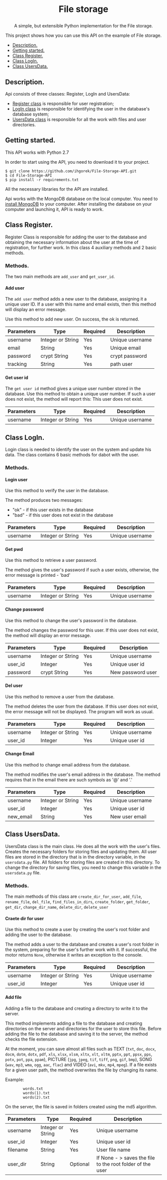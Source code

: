 # <p align="center">File storage
 
<p align="center">A simple, but extensible Python 
implementation for the File storage.

<p align="center">This project shows how you can use this API on the
example of File storage.

  * [Description.](#description)
  * [Getting started.](#getting-started)
  * [Class Register.](#class-register)
  * [Class LogIn.](#class-login)
  * [Class UsersData.](#class-usersdata)
  
## Description.

Api consists of three classes: Register, LogIn and UsersData:

- [Register class](#class-register) is responsible for user registration;
- [LogIn class](#class-login) is responsible for identifying the user in the database's database system;
- [UsersData class](#class-usersdata) is responsible for all the work with files and user directories.

## Getting started.

This API works with Python 2.7

In order to start using the API, you need to download it to your project.

```
$ git clone https://github.com/ihgorek/File-Storage-API.git
$ cd File-Storage-API
$ pip install -r requirements.txt 
```
All the necessary libraries for the API are installed.

Api works with the MongoDB database on the local computer.
You need to [install MongoDB](https://docs.mongodb.com/manual/installation/)
to your computer.
After installing the database on your computer and launching it, 
API is ready to work.

## Class Register.

Register Class is responsible for adding the user to the database and obtaining 
the necessary information about the user at the time of registration, for further 
work. In this class 4 auxiliary methods and 2 basic methods.

### Methods.
The two main methods are `add_user` and `get_user_id`.

#### Add user
The `add user` method adds a new user to the database, assigning it a unique user ID. 
If a user with this name and email exists, then this method will display an error message.

Use this method to add new user. On success, the ok is returned.

| Parameters | Type | Required | Description |
| --- | --- | --- | --- |
| username | Integer or String | Yes | Unique username |
| email | String | Yes | Unique email |
| password | crypt String | Yes |  crypt password |
| tracking | String | Yes | path user |

#### Get user id
The `get user id` method gives a unique user number stored in the database.
Use this method to obtain a unique user number. If such a user does not exist, the method will report this: This user does not exist.

| Parameters | Type | Required | Description |
| --- | --- | --- | --- |
| username | Integer or String | Yes | Unique username |


## Class LogIn.

Login class is needed to identify the user on the system and update his data. 
The class contains 6 basic methods for dabot with the user.


### Methods.
#### Login user
Use this method to verify the user in the database.

The method produces two messages:
- "ok" - if this user exists in the database
- "bad" - if this user does not exist in the database

| Parameters | Type | Required | Description |
| --- | --- | --- | --- |
| username | Integer or String | Yes | Unique username |

#### Get pwd
Use this method to retrieve a user password.

The method gives the user's password if such a user exists, otherwise, the error message is printed - 'bad'

| Parameters | Type | Required | Description |
| --- | --- | --- | --- |
| username | Integer or String | Yes | Unique username |

#### Change password
Use this method to change the user's password in the database.

The method changes the password for this user. If this user does not exist, the method will display an error message.

| Parameters | Type | Required | Description |
| --- | --- | --- | --- |
| username | Integer or String | Yes | Unique username |
| user_id | Integer | Yes | Unique user id |
| password | crypt String | Yes | New password user |

#### Del user
Use this method to remove a user from the database.

The method deletes the user from the database. If this user does not exist, the error message will not be displayed. The program will work as usual.

| Parameters | Type | Required | Description |
| --- | --- | --- | --- |
| username | Integer or String | Yes | Unique username |
| user_id | Integer | Yes | Unique user id |

#### Change Email
Use this method to change email address from the database.

The method modifies the user's email address in the database. The method requires that in the email there are such symbols as '@' and '.'

| Parameters | Type | Required | Description |
| --- | --- | --- | --- |
| username | Integer or String | Yes | Unique username |
| user_id | Integer | Yes | Unique user id |
| new_email | String | Yes | New user email |


## Class UsersData.

UsersData class is the main class. He does all the work with the user's files. 
Creates the necessary folders for storing files and updating them. All user files 
are stored in the directory that is in the directory variable, in the `usersdata.py` file. 
All folders for storing files are created in this directory. 
To change the directory for saving files, you need to change this variable in the `usersdata.py` file.

### Methods.
The main methods of this class are `create_dir_for_user`, `add_file`, `rename_file`, `del_file`, `find_files_in_dirs`, `create_folder`, `get_folder`, `get_dir`, `change_dir_name`, `delete_dir`, `delete_user`

#### Craete dir for user
Use this method to create a user by creating the user's root folder and adding the user to the database.

The method adds a user to the database and creates a user's root folder in the system, preparing for the user's further work with it. If successful, the motor returns `None`, otherwise it writes an exception to the console.

| Parameters | Type | Required | Description |
| --- | --- | --- | --- |
| username | Integer or String | Yes | Unique username |
| user_id | Integer | Yes | Unique user id |

#### Add file
Adding a file to the database and creating a directory to write it to the server.

This method implements adding a file to the database and creating directories on the server and directories for the user to store this file. Before adding the file to the database and saving it to the server, the method checks the file extension.

At the moment, you can save almost all files such as TEXT (`txt`, `doc`, `docx`, `docm`, `dotm`, `dotx`, `pdf`, `xls`, `xlsx`, `xlsm`, `xltx`, `xlt`, `xltm`, `pptx`, `ppt`, `ppsx`, `pps`, `potx`, `pot`, `ppa`, `ppam`), PICTURE (`jpg`, `jpeg`, `tif`, `tiff`, `png`, `gif`, `bmp`), SONG (`wav`, `mp3`, `wma`, `ogg`, `aac`, `flac`) and VIDEO (`avi`, `mkv`, `mp4`, `mpeg`). If a file exists for a given user path, the method overwrites the file by changing its name.

Example:
        
            words.txt
            words(1).txt
            words(2).txt
            
On the server, the file is saved in folders created using the md5 algorithm.

| Parameters | Type | Required | Description |
| --- | --- | --- | --- |
| username | Integer or String | Yes | Unique username |
| user_id | Integer | Yes | Unique user id |
| filename | String | Yes | User file name |
| user_dir | String | Optional | If None - > saves the file to the root folder of the user |
